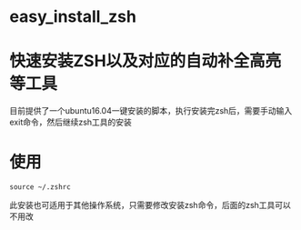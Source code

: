 # easy_install_zsh

# 快速安装ZSH以及对应的自动补全高亮等工具
目前提供了一个ubuntu16.04一键安装的脚本，执行安装完zsh后，需要手动输入exit命令，然后继续zsh工具的安装

# 使用
`source ~/.zshrc`

此安装也可适用于其他操作系统，只需要修改安装zsh命令，后面的zsh工具可以不用改

